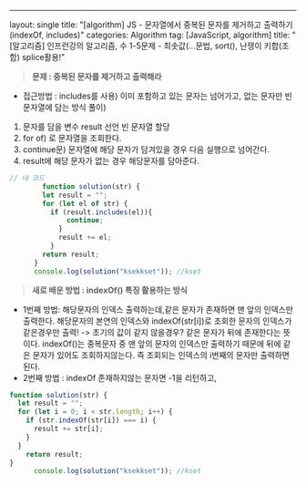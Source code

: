 ---
layout: single
title: "[algorithm] JS - 문자열에서 중복된 문자를 제거하고 출력하기 (indexOf, includes)"
categories: Algorithm
tag: [JavaScript, algorithm]
title: "[알고리즘] 인프런강의 알고리즘, 수 1-5문제 - 최솟값(...문법, sort(), 난쟁이 키합(조합) splice활용!"



>**문제 : 중복된 문자를 제거하고 출력해라**

- 접근방법 : includes를 사용) 이미 포함하고 있는 문자는 넘어가고, 없는 문자만 빈 문자열에 담는 방식 
풀이) 
1. 문자를 담을 변수 result 선언 빈 문자열 할당
2. for of) 로 문자열을 조회한다.
3. continue문) 문자열에 해당 문자가 담겨있을 경우 다음 실행으로 넘어간다.
4. result에 해당 문자가 없는 경우 해당문자를 담아준다.
```js
// 내 코드 
        function solution(str) {
        let result = "";
        for (let el of str) {
          if (result.includes(el)){
              continue;
            }
            result += el;
          }
        return result;
      }
      console.log(solution("ksekkset")); //kset
```
> **새로 배운 방법 : indexOf() 특징 활용하는 방식**
 - 1번째 방법: 해당문자의 인덱스 출력하는데,같은 문자가 존재하면 맨 앞의 인덱스만 출력한다.
 해당문자의 본연의 인덱스와 indexOf(str[i])로 조회한 문자의 인덱스가 같은경우만 출력! 
    -> 초기의 값이 같지 않을경우? 같은 문자가 뒤에 존재한다는 뜻이다.
      indexOf()는 중복문자 중 맨 앞의 문자의 인덱스만 출력하기 때문에 뒤에 같은 문자가 있어도 조회하지않는다.
      즉 조회되는 인덱스의 i번째의 문자만 출력하면된다.
- 2번째 방법 : indexOf 존재하지않는 문자면 -1을 리턴하고, 

```js
function solution(str) {
  let result = "";
  for (let i = 0; i < str.length; i++) {
    if (str.indexOf(str[i]) === i) {
      result += str[i];
    }
  }
    return result;
}
      console.log(solution("ksekkset")); //kset
```
